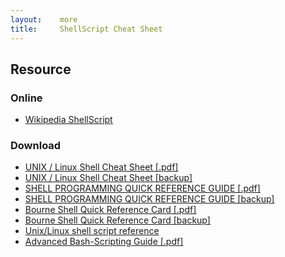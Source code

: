 ```yaml
---
layout:    more
title:     ShellScript Cheat Sheet
---
```

<div class="content content-400">
    <div class="board board-326">
        <h2 class="board-title">Resource</h2>
        <div class="board-card">
            <h3 class="board-card-title">Online</h3>
            <ul>
                <li><a href="http://en.wikipedia.org/wiki/Shell_script">Wikipedia ShellScript</a></li>
            </ul>
        </div>
        <div class="board-card">
            <h3 class="board-card-title">Download</h3>
            <ul>
                <li><a href="http://steve-parker.org/sh/cheatsheet.pdf">UNIX / Linux Shell Cheat Sheet [.pdf]</a></li>
                <li><a href="/static/cs/shellscripcheatsheet.pdf">UNIX / Linux Shell Cheat Sheet [backup]</a></li>
                <li><a href="http://www.mikeoliveri.com/utils/shellcheatsheet.pdf">SHELL PROGRAMMING QUICK REFERENCE GUIDE [.pdf]</a></li>
                <li><a href="/static/cs/shellcheatsheet.pdf">SHELL PROGRAMMING QUICK REFERENCE GUIDE [backup]</a></li>
                <li><a href="http://www.hoomanb.com/cs/QuickRef/bash_ref.pdf">Bourne Shell Quick Reference Card [.pdf]</a></li>
                <li><a href="/static/cs/bash_ref.pdf">Bourne Shell Quick Reference Card [backup]</a></li>
                <li><a href="http://www.devdaily.com/blog/post/linux-unix/unix-linux-shell-script-reference-cheat-sheet/">Unix/Linux shell script reference</a></li>
                <li><a href="http://www.linuxtopia.org/online_books/advanced_bash_scripting_guide/refcards.html">Advanced Bash-Scripting Guide [.pdf]</a></li>
            </ul>
        </div>
    </div>
</div>
